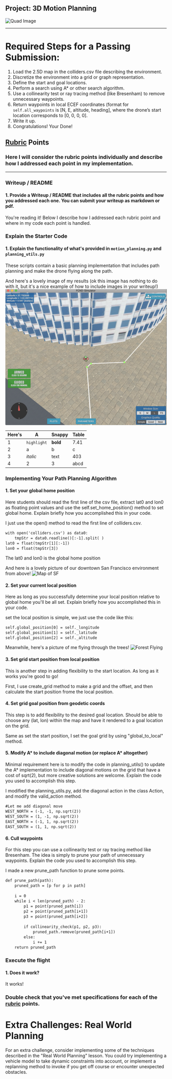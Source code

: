 ## Project: 3D Motion Planning
![Quad Image](./misc/enroute.png)

---


# Required Steps for a Passing Submission:
1. Load the 2.5D map in the colliders.csv file describing the environment.
2. Discretize the environment into a grid or graph representation.
3. Define the start and goal locations.
4. Perform a search using A* or other search algorithm.
5. Use a collinearity test or ray tracing method (like Bresenham) to remove unnecessary waypoints.
6. Return waypoints in local ECEF coordinates (format for `self.all_waypoints` is [N, E, altitude, heading], where the drone’s start location corresponds to [0, 0, 0, 0].
7. Write it up.
8. Congratulations!  Your Done!

## [Rubric](https://review.udacity.com/#!/rubrics/1534/view) Points
### Here I will consider the rubric points individually and describe how I addressed each point in my implementation.  

---
### Writeup / README

#### 1. Provide a Writeup / README that includes all the rubric points and how you addressed each one.  You can submit your writeup as markdown or pdf.  

You're reading it! Below I describe how I addressed each rubric point and where in my code each point is handled.

### Explain the Starter Code

#### 1. Explain the functionality of what's provided in `motion_planning.py` and `planning_utils.py`
These scripts contain a basic planning implementation that includes path planning and make the drone flying along the path.

And here's a lovely image of my results (ok this image has nothing to do with it, but it's a nice example of how to include images in your writeup!)
![Top Down View](./misc/high_up_my.png)

Here's | A | Snappy | Table
--- | --- | --- | ---
1 | `highlight` | **bold** | 7.41
2 | a | b | c
3 | *italic* | text | 403
4 | 2 | 3 | abcd

### Implementing Your Path Planning Algorithm

#### 1. Set your global home position
Here students should read the first line of the csv file, extract lat0 and lon0 as floating point values and use the self.set_home_position() method to set global home. Explain briefly how you accomplished this in your code.

I just use the open() method to read the first line of colliders.csv.

	with open('colliders.csv') as data0:
		tmpStr = data0.readline()[:-1].split( )
	lat0 = float(tmpStr[1][:-1])
	lon0 = float(tmpStr[3])
The lat0 and lon0 is the global home position

And here is a lovely picture of our downtown San Francisco environment from above!
![Map of SF](./misc/map.png)

#### 2. Set your current local position
Here as long as you successfully determine your local position relative to global home you'll be all set. Explain briefly how you accomplished this in your code.

set the local position is simple, we just use the code like this:

	self.global_position[0] = self._longitude
	self.global_position[1] = self._latitude
	self.global_position[2] = self._altitude

Meanwhile, here's a picture of me flying through the trees!
![Forest Flying](./misc/in_the_trees.png)

#### 3. Set grid start position from local position
This is another step in adding flexibility to the start location. As long as it works you're good to go!

First, I use create_grid method to make a grid and the offset, and then calculate the start position frome the local position.

#### 4. Set grid goal position from geodetic coords
This step is to add flexibility to the desired goal location. Should be able to choose any (lat, lon) within the map and have it rendered to a goal location on the grid.

Same as set the start position, I set the goal grid by using "global_to_local" method.

#### 5. Modify A* to include diagonal motion (or replace A* altogether)
Minimal requirement here is to modify the code in planning_utils() to update the A* implementation to include diagonal motions on the grid that have a cost of sqrt(2), but more creative solutions are welcome. Explain the code you used to accomplish this step.

I modified the planning_utils.py, add the diagonal action in the class Action, and modify the valid_action method.

	#Let me add diagonal move
	WEST_NORTH = (-1, -1, np.sqrt(2))
	WEST_SOUTH = (1, -1, np.sqrt(2))
	EAST_NORTH = (-1, 1, np.sqrt(2))
	EAST_SOUTH = (1, 1, np.sqrt(2))

#### 6. Cull waypoints 
For this step you can use a collinearity test or ray tracing method like Bresenham. The idea is simply to prune your path of unnecessary waypoints. Explain the code you used to accomplish this step.

I made a new prune_path function to prune some points.

	def prune_path(path):
		pruned_path = [p for p in path]
    
		i = 0
		while i < len(pruned_path) - 2:
			p1 = point(pruned_path[i])
			p2 = point(pruned_path[i+1])
			p3 = point(pruned_path[i+2])
        
			if collinearity_check(p1, p2, p3):
				pruned_path.remove(pruned_path[i+1])
			else:
				i += 1
		return pruned_path

### Execute the flight
#### 1. Does it work?
It works!

### Double check that you've met specifications for each of the [rubric](https://review.udacity.com/#!/rubrics/1534/view) points.
  
# Extra Challenges: Real World Planning

For an extra challenge, consider implementing some of the techniques described in the "Real World Planning" lesson. You could try implementing a vehicle model to take dynamic constraints into account, or implement a replanning method to invoke if you get off course or encounter unexpected obstacles.


